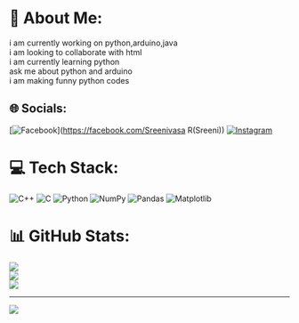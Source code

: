 # 💫 About Me:
i am currently working on python,arduino,java<br>i am looking to collaborate with html<br>i am currently learning python<br>ask me about python and arduino<br>i am making funny python codes


## 🌐 Socials:
[![Facebook](https://img.shields.io/badge/Facebook-%231877F2.svg?logo=Facebook&logoColor=white)](https://facebook.com/Sreenivasa R(Sreeni)) [![Instagram](https://img.shields.io/badge/Instagram-%23E4405F.svg?logo=Instagram&logoColor=white)](https://instagram.com/sreeni_the_ruler) 

# 💻 Tech Stack:
![C++](https://img.shields.io/badge/c++-%2300599C.svg?style=flat-square&logo=c%2B%2B&logoColor=white) ![C](https://img.shields.io/badge/c-%2300599C.svg?style=flat-square&logo=c&logoColor=white) ![Python](https://img.shields.io/badge/python-3670A0?style=flat-square&logo=python&logoColor=ffdd54) ![NumPy](https://img.shields.io/badge/numpy-%23013243.svg?style=flat-square&logo=numpy&logoColor=white) ![Pandas](https://img.shields.io/badge/pandas-%23150458.svg?style=flat-square&logo=pandas&logoColor=white) ![Matplotlib](https://img.shields.io/badge/Matplotlib-%23ffffff.svg?style=flat-square&logo=Matplotlib&logoColor=black)
# 📊 GitHub Stats:
![](https://github-readme-stats.vercel.app/api?username=sreenivasa-tech&theme=merko&hide_border=false&include_all_commits=false&count_private=false)<br/>
![](https://github-readme-streak-stats.herokuapp.com/?user=sreenivasa-tech&theme=merko&hide_border=false)<br/>
![](https://github-readme-stats.vercel.app/api/top-langs/?username=sreenivasa-tech&theme=merko&hide_border=false&include_all_commits=false&count_private=false&layout=compact)

---
[![](https://visitcount.itsvg.in/api?id=sreenivasa-tech&icon=0&color=0)](https://visitcount.itsvg.in)

<!-- Proudly created with GPRM ( https://gprm.itsvg.in ) -->
